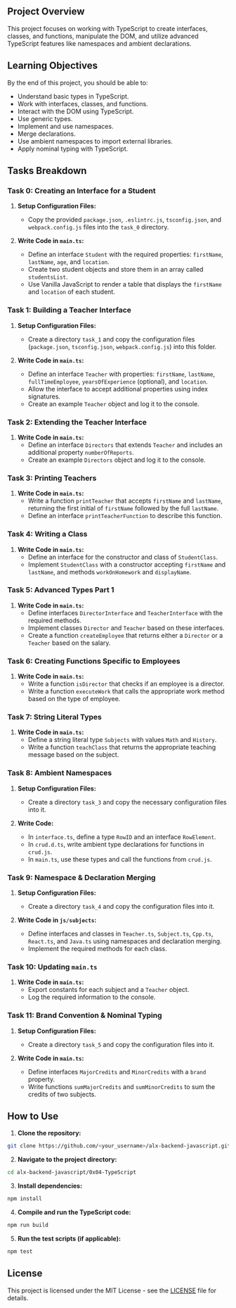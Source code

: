 ## Project Overview

This project focuses on working with TypeScript to create interfaces, classes, and functions, manipulate the DOM, and utilize advanced TypeScript features like namespaces and ambient declarations.

## Learning Objectives

By the end of this project, you should be able to:
- Understand basic types in TypeScript.
- Work with interfaces, classes, and functions.
- Interact with the DOM using TypeScript.
- Use generic types.
- Implement and use namespaces.
- Merge declarations.
- Use ambient namespaces to import external libraries.
- Apply nominal typing with TypeScript.

## Tasks Breakdown

### Task 0: Creating an Interface for a Student

1. **Setup Configuration Files:**
   - Copy the provided `package.json`, `.eslintrc.js`, `tsconfig.json`, and `webpack.config.js` files into the `task_0` directory.

2. **Write Code in `main.ts`:**
   - Define an interface `Student` with the required properties: `firstName`, `lastName`, `age`, and `location`.
   - Create two student objects and store them in an array called `studentsList`.
   - Use Vanilla JavaScript to render a table that displays the `firstName` and `location` of each student.

### Task 1: Building a Teacher Interface

1. **Setup Configuration Files:**
   - Create a directory `task_1` and copy the configuration files (`package.json`, `tsconfig.json`, `webpack.config.js`) into this folder.

2. **Write Code in `main.ts`:**
   - Define an interface `Teacher` with properties: `firstName`, `lastName`, `fullTimeEmployee`, `yearsOfExperience` (optional), and `location`.
   - Allow the interface to accept additional properties using index signatures.
   - Create an example `Teacher` object and log it to the console.

### Task 2: Extending the Teacher Interface

1. **Write Code in `main.ts`:**
   - Define an interface `Directors` that extends `Teacher` and includes an additional property `numberOfReports`.
   - Create an example `Directors` object and log it to the console.

### Task 3: Printing Teachers

1. **Write Code in `main.ts`:**
   - Write a function `printTeacher` that accepts `firstName` and `lastName`, returning the first initial of `firstName` followed by the full `lastName`.
   - Define an interface `printTeacherFunction` to describe this function.

### Task 4: Writing a Class

1. **Write Code in `main.ts`:**
   - Define an interface for the constructor and class of `StudentClass`.
   - Implement `StudentClass` with a constructor accepting `firstName` and `lastName`, and methods `workOnHomework` and `displayName`.

### Task 5: Advanced Types Part 1

1. **Write Code in `main.ts`:**
   - Define interfaces `DirectorInterface` and `TeacherInterface` with the required methods.
   - Implement classes `Director` and `Teacher` based on these interfaces.
   - Create a function `createEmployee` that returns either a `Director` or a `Teacher` based on the salary.

### Task 6: Creating Functions Specific to Employees

1. **Write Code in `main.ts`:**
   - Write a function `isDirector` that checks if an employee is a director.
   - Write a function `executeWork` that calls the appropriate work method based on the type of employee.

### Task 7: String Literal Types

1. **Write Code in `main.ts`:**
   - Define a string literal type `Subjects` with values `Math` and `History`.
   - Write a function `teachClass` that returns the appropriate teaching message based on the subject.

### Task 8: Ambient Namespaces

1. **Setup Configuration Files:**
   - Create a directory `task_3` and copy the necessary configuration files into it.

2. **Write Code:**
   - In `interface.ts`, define a type `RowID` and an interface `RowElement`.
   - In `crud.d.ts`, write ambient type declarations for functions in `crud.js`.
   - In `main.ts`, use these types and call the functions from `crud.js`.

### Task 9: Namespace & Declaration Merging

1. **Setup Configuration Files:**
   - Create a directory `task_4` and copy the configuration files into it.

2. **Write Code in `js/subjects`:**
   - Define interfaces and classes in `Teacher.ts`, `Subject.ts`, `Cpp.ts`, `React.ts`, and `Java.ts` using namespaces and declaration merging.
   - Implement the required methods for each class.

### Task 10: Updating `main.ts`

1. **Write Code in `main.ts`:**
   - Export constants for each subject and a `Teacher` object.
   - Log the required information to the console.

### Task 11: Brand Convention & Nominal Typing

1. **Setup Configuration Files:**
   - Create a directory `task_5` and copy the configuration files into it.

2. **Write Code in `main.ts`:**
   - Define interfaces `MajorCredits` and `MinorCredits` with a `brand` property.
   - Write functions `sumMajorCredits` and `sumMinorCredits` to sum the credits of two subjects.

## How to Use

1. **Clone the repository:**

```sh
git clone https://github.com/<your_username>/alx-backend-javascript.git
```

2. **Navigate to the project directory:**

```sh
cd alx-backend-javascript/0x04-TypeScript
```

3. **Install dependencies:**

```sh
npm install
```

4. **Compile and run the TypeScript code:**

```sh
npm run build
```

5. **Run the test scripts (if applicable):**

```sh
npm test
```

## License

This project is licensed under the MIT License - see the [LICENSE](LICENSE) file for details.
